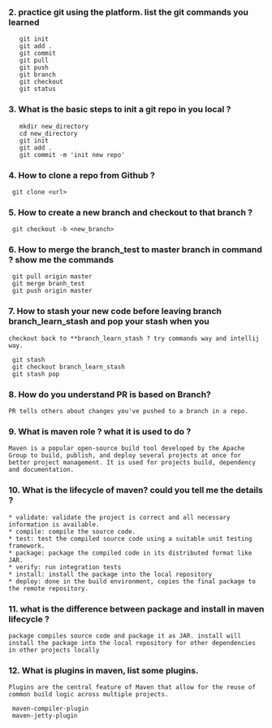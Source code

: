 ### 2. practice git using the platform. list the git commands you learned
   ```
      git init
      git add .
      git commit
      git pull
      git push
      git branch
      git checkout
      git status
   ```

### 3. What is the basic steps to init a git repo in you local ?
   ```
      mkdir new_directory
      cd new_directory
      git init
      git add .
      git commit -m 'init new repo'
   ```

### 4. How to clone a repo from Github ?
   ```
    git clone <url>
   ```
### 5. How to create a new branch and checkout to that branch ? 
   ```
    git checkout -b <new_branch>
   ```

### 6. How to merge the branch_test to master branch in command ? show me the commands 
   ```
    git pull origin master
    git merge branh_test
    git push origin master
   ```
   
### 7. How to stash your new code before leaving branch branch_learn_stash and pop your stash when you
    checkout back to **branch_learn_stash ? try commands way and intellij way. 
   ```
    git stash
    git checkout branch_learn_stash 
    git stash pop
   ```
### 8. How do you understand PR is based on Branch? 
    PR tells others about changes you've pushed to a branch in a repo.

### 9. What is maven role ? what it is used to do ? 
    Maven is a popular open-source build tool developed by the Apache Group to build, publish, and deploy several projects at once for better project management. It is used for projects build, dependency and documentation.

### 10. What is the lifecycle of maven? could you tell me the details ? 
    * validate: validate the project is correct and all necessary information is available.
    * compile: compile the source code.
    * test: test the compiled source code using a suitable unit testing framework.
    * package: package the compiled code in its distributed format like JAR.
    * verify: run integration tests 
    * install: install the package into the local repository
    * deploy: done in the build environment, copies the final package to the remote repository.

### 11. what is the difference between package and install in maven lifecycle ? 
    package compiles source code and package it as JAR. install will install the package into the local repository for other dependencies in other projects locally

### 12. What is plugins in maven, list some plugins.
    Plugins are the central feature of Maven that allow for the reuse of common build logic across multiple projects. 
   ```
    maven-compiler-plugin
    maven-jetty-plugin
   ```
